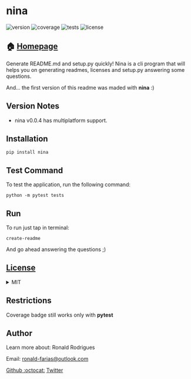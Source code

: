 
# nina

![version](https://img.shields.io/badge/nina-v0.0.4-brightgreen.svg) ![coverage](https://img.shields.io/badge/coverage-21%25-yellow.svg) ![tests](https://img.shields.io/badge/tests-passing-green.svg) ![license](https://img.shields.io/badge/license-MIT-green.svg)

## :house: [Homepage](https://nina.github.io/)
Generate README.md and setup.py quickly!
Nina is a cli program that will helps you on generating readmes, licenses and setup.py answering some questions.

And... the first version of this readme was maded with **nina** :)
## Version Notes

* nina v0.0.4 has multiplatform support.
## Installation

    pip install nina

## Test Command
To test the application, run the following command:

    python -m pytest tests

## Run
To run just tap in terminal:

    create-readme

And go ahead answering the questions ;)

## [License](LICENSE.md)
<details>
    <summary>MIT</summary>
MIT License

Copyright (c) 2019 RRonald Rodrigues

Permission is hereby granted, free of charge, to any person obtaining a copy
of this software and associated documentation files (the "Software"), to deal
in the Software without restriction, including without limitation the rights
to use, copy, modify, merge, publish, distribute, sublicense, and/or sell
copies of the Software, and to permit persons to whom the Software is
furnished to do so, subject to the following conditions:

The above copyright notice and this permission notice shall be included in all
copies or substantial portions of the Software.

THE SOFTWARE IS PROVIDED "AS IS", WITHOUT WARRANTY OF ANY KIND, EXPRESS OR
IMPLIED, INCLUDING BUT NOT LIMITED TO THE WARRANTIES OF MERCHANTABILITY,
FITNESS FOR A PARTICULAR PURPOSE AND NONINFRINGEMENT. IN NO EVENT SHALL THE
AUTHORS OR COPYRIGHT HOLDERS BE LIABLE FOR ANY CLAIM, DAMAGES OR OTHER
LIABILITY, WHETHER IN AN ACTION OF CONTRACT, TORT OR OTHERWISE, ARISING FROM,
OUT OF OR IN CONNECTION WITH THE SOFTWARE OR THE USE OR OTHER DEALINGS IN THE
SOFTWARE.

</details>

## Restrictions

Coverage badge still works only with **pytest**

## Author
Learn more about: Ronald Rodrigues

Email: ronald-farias@outlook.com

[Github :octocat:](https://github.com/Ronald-TR)
[Twitter](https://twitter.com/ronaldrfarias)
